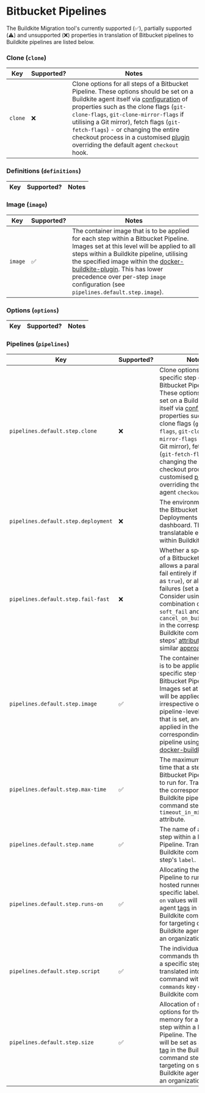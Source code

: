 # Bitbucket Pipelines

The Buildkite Migration tool's currently supported (✅), partially supported (⚠️) and unsupported (❌) properties in translation of Bitbucket pipelines to Buildkite pipelines are listed below.

### Clone (`clone`)

| Key | Supported? | Notes |
| --- | --- | --- |
| `clone` | ❌ | Clone options for all steps of a Bitbucket Pipeline. These options should be set on a Buildkite agent itself via [configuration](https://buildkite.com/docs/agent/v3/configuration) of properties such as the clone flags (`git-clone-flags`, `git-clone-mirror-flags` if utilising a Git mirror), fetch flags (`git-fetch-flags`) - or changing the entire checkout process in a customised [plugin](https://buildkite.com/docs/plugins/writing) overriding the default agent `checkout` hook. |

### Definitions (`definitions`)

| Key | Supported? | Notes |
| --- | --- | --- |

### Image (`image`)

| Key | Supported? | Notes |
| --- | --- | --- |
| `image` | ✅ | The container image that is to be applied for each step within a Bitbucket Pipeline. Images set at this level will be applied to all steps within a Buildkite pipeline, utilising the specified image within the [docker-buildkite-plugin](https://github.com/buildkite-plugins/docker-buildkite-plugin). This has lower precedence over per-step `image` configuration (see `pipelines.default.step.image`). |

### Options (`options`)

| Key | Supported? | Notes |
| --- | --- | --- |

### Pipelines (`pipelines`)

| Key | Supported? | Notes |
| --- | --- | --- |
| `pipelines.default.step.clone` | ❌ | Clone options for a specific step of a Bitbucket Pipeline. These options should be set on a Buildkite agent itself via [configuration](https://buildkite.com/docs/agent/v3/configuration) of properties such as the clone flags (`git-clone-flags`, `git-clone-mirror-flags` if utilising a Git mirror), fetch flags (`git-fetch-flags`) - or changing the entire checkout process in a customised [plugin](https://buildkite.com/docs/plugins/writing) overriding the default agent `checkout` hook. |
| `pipelines.default.step.deployment` | ❌ | The environment set for the Bitbucket Deployments dashboard. This has no translatable equivalent within Buildkite. |
| `pipelines.default.step.fail-fast` | ❌ | Whether a specific step of a Bitbucket Pipeline allows a parallel step to fail entirely if it fails (set as `true`), or allows failures (set as `false`). Consider using a combination of `soft_fail` and/or `cancel_on_build_failing` in the corresponding Buildkite command steps' [attributes](https://buildkite.com/docs/pipelines/command-step#command-step-attributes) for a similar [approach](https://buildkite.com/docs/pipelines/command-step#fail-fast). |
| `pipelines.default.step.image` | ✅ | The container image that is to be applied for a specific step within a Bitbucket Pipeline. Images set at this level will be applied irrespective of the pipeline-level `image` key that is set, and will be applied in the corresponding Buildkite pipeline using the [docker-buildkite-plugin](https://github.com/buildkite-plugins/docker-buildkite-plugin). |
| `pipelines.default.step.max-time` | ✅ | The maximum allowable time that a step within a Bitbucket Pipeline is able to run for. Translates to the corresponding Buildkite pipelines' command step `timeout_in_minutes` attribute. |
| `pipelines.default.step.name` | ✅ | The name of a specific step within a Bitbucket Pipeline. Translates to a Buildkite command step's `label`. |
| `pipelines.default.step.runs-on` | ✅ | Allocating the Bitbucket Pipeline to run on a self-hosted runner with the specific label. All `runs-on` values will be set as agent [tags](https://buildkite.com/docs/pipelines/defining-steps#targeting-specific-agents) in the Buildkite command step for targeting on specific Buildkite agents within an organization. |
| `pipelines.default.step.script` | ✅ | The individual commands that make up a specific step. Each is translated into a singular command within the `commands` key of a Buildkite command step. |
| `pipelines.default.step.size` | ✅ | Allocation of sizing options for the given memory for a specific step within a Bitbucket Pipeline. The `size` value will be set as an agent [tag](https://buildkite.com/docs/pipelines/defining-steps#targeting-specific-agents) in the Buildkite command step for targeting on specific Buildkite agents within an organization. |